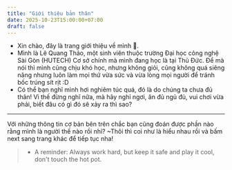 ```yaml
---
title: "Giới thiệu bản thân"
date: 2025-10-23T15:00:00+07:00
draft: false
---
```


- Xin chào, đây là trang giới thiệu về mình 🐴.
- Mình là Lê Quang Thảo, một sinh viên thuộc trường Đại học công nghệ Sài Gòn (HUTECH)
Cơ sở chính mà mình đang học là tại Thủ Đức.
Để mà nói thì mình cũng chịu khó học, nhưng không giỏi, cũng không quá siêng năng nhưng luôn làm mọi thứ vừa sức và vừa lòng mọi người để tránh bốc trúng sít rịt :D
- Có thể bạn nghĩ mình hơi nghiêm túc quá, đó là do chúng ta chưa đủ thân! Vì thế đừng nghĩ nữa, mà hãy nghỉ ngơi, ăn đủ ngủ đủ, vui chơi vừa phải, biết đâu có gì đó sẽ xảy ra thì sao?
---
Với những thông tin cơ bản bên trên chắc bạn cũng đoán được phần nào rằng mình là người thế nào rồi nhỉ? 
~Thôi thì coi như là hiểu nhau rồi và bấm next sang trang khác để tiếp tục nha!
>- A reminder: Always work hard, but keep it safe and play it cool, don't touch the hot pot.